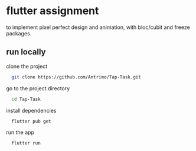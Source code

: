 
# flutter assignment

to implement pixel perfect design and animation, with bloc/cubit and freeze packages.


## run locally

clone the project

```bash
  git clone https://github.com/Antrimo/Tap-Task.git
```

go to the project directory

```bash
  cd Tap-Task
```

install dependencies

```bash
  flutter pub get
```

run the app

```bash
  flutter run 
```
